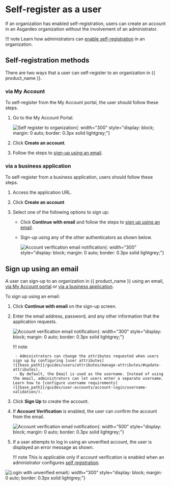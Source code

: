 # Self-register as a user

If an organization has enabled self-registration, users can create an account in an Asgardeo organization without the involvement of an administrator.

!!! note
    Learn how administrators can [enable self-registration]({{base_path}}/guides/user-accounts/configure-self-registration/) in an organization.

## Self-registration methods

There are two ways that a user can self-register to an organization in {{ product_name }}.

### via My Account

To self-register from the My Account portal, the user should follow these steps.

1. Go to the My Account Portal.

    ![Self register to organization]({{base_path}}/assets/img/guides/organization/self-service/customer/recover-your-password.png){: width="300" style="display: block; margin: 0 auto; border: 0.3px solid lightgrey;"}

2. Click **Create an account**.

3. Follow the steps to [sign-up using an email](#sign-up-using-an-email).

### via a business application

To self-register from a business application, users should follow these steps.

1. Access the application URL.
2. Click **Create an account**
3. Select one of the following options to sign up:

    - Click **Continue with email** and follow the steps to [sign up using an email](#sign-up-using-an-email).
    - Sign-up using any of the other authenticators as shown below.

      ![Account verification email notification]({{base_path}}/assets/img/guides/organization/self-service/customer/self-registration-select-a-method.png){: width="300" style="display: block; margin: 0 auto; border: 0.3px solid lightgrey;"}

## Sign up using an email

A user can sign-up to an organization in {{ product_name }} using an email, [via My Account portal](#via-my-account) or [via a business application](#via-a-business-application).

To sign up using an email:

1. Click **Continue with email** on the sign-up screen.

2. Enter the email address, password, and any other information that the application requests.

    ![Account verification email notification]({{base_path}}/assets/img/guides/organization/self-service/customer/self-registration-form.png){: width="300" style="display: block; margin: 0 auto; border: 0.3px solid lightgrey;"}

    !!! note

        - Administrators can change the attributes requested when users sign up by configuring [user attributes]({{base_path}}/guides/users/attributes/manage-attributes/#update-attributes).
        - By default, the Email is used as the username. Instead of using the email, administrators can let users enter a separate username. Learn how to [configure username requirements]({{base_path}}/guides/user-accounts/account-login/username-validation/).

3. Click **Sign Up** to create the account.

4. If **Account Verification** is enabled, the user can confirm the account from the email.

    ![Account verification email notification]({{base_path}}/assets/img/guides/organization/self-service/customer/account-verification-email.png){: width="500" style="display: block; margin: 0 auto; border: 0.3px solid lightgrey;"}

5. If a user attempts to log in using an unverified account, the user is displayed an error message as shown.

    !!! note
        This is applicable only if account verification is enabled when an administrator configures [self registration]({{base_path}}/guides/user-accounts/configure-self-registration/).

![Login with unverified email]({{base_path}}/assets/img/guides/organization/self-service/customer/login-with-unverified-email.png){: width="300" style="display: block; margin: 0 auto; border: 0.3px solid lightgrey;"}